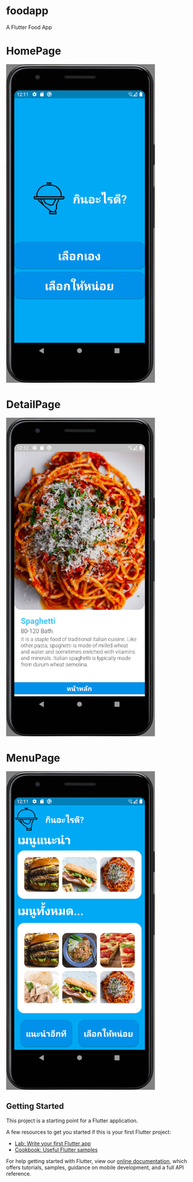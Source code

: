 # foodapp
A Flutter Food App

# HomePage
![HomePage](https://github.com/Antonate-96/Lets-Eat/blob/master/pic/HomePage.jpg) 

# DetailPage
![DetailPage](https://github.com/Antonate-96/Lets-Eat/blob/master/pic/DetailPage.jpg)

# MenuPage
![MenuPage](https://github.com/Antonate-96/Lets-Eat/blob/master/pic/MenuPage.jpg)

## Getting Started

This project is a starting point for a Flutter application.

A few resources to get you started if this is your first Flutter project:

- [Lab: Write your first Flutter app](https://flutter.dev/docs/get-started/codelab)
- [Cookbook: Useful Flutter samples](https://flutter.dev/docs/cookbook)

For help getting started with Flutter, view our
[online documentation](https://flutter.dev/docs), which offers tutorials,
samples, guidance on mobile development, and a full API reference.
